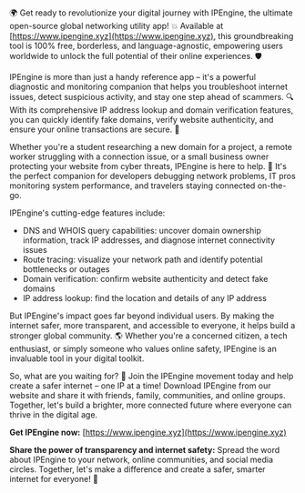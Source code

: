🌍 Get ready to revolutionize your digital journey with IPEngine, the ultimate open-source global networking utility app! 💥 Available at [https://www.ipengine.xyz](https://www.ipengine.xyz), this groundbreaking tool is 100% free, borderless, and language-agnostic, empowering users worldwide to unlock the full potential of their online experiences. 🛡️

IPEngine is more than just a handy reference app – it's a powerful diagnostic and monitoring companion that helps you troubleshoot internet issues, detect suspicious activity, and stay one step ahead of scammers. 🔍 With its comprehensive IP address lookup and domain verification features, you can quickly identify fake domains, verify website authenticity, and ensure your online transactions are secure. 📡

Whether you're a student researching a new domain for a project, a remote worker struggling with a connection issue, or a small business owner protecting your website from cyber threats, IPEngine is here to help. 🌟 It's the perfect companion for developers debugging network problems, IT pros monitoring system performance, and travelers staying connected on-the-go.

IPEngine's cutting-edge features include:

* DNS and WHOIS query capabilities: uncover domain ownership information, track IP addresses, and diagnose internet connectivity issues
* Route tracing: visualize your network path and identify potential bottlenecks or outages
* Domain verification: confirm website authenticity and detect fake domains
* IP address lookup: find the location and details of any IP address

But IPEngine's impact goes far beyond individual users. By making the internet safer, more transparent, and accessible to everyone, it helps build a stronger global community. 🌎 Whether you're a concerned citizen, a tech enthusiast, or simply someone who values online safety, IPEngine is an invaluable tool in your digital toolkit.

So, what are you waiting for? 🚀 Join the IPEngine movement today and help create a safer internet – one IP at a time! Download IPEngine from our website and share it with friends, family, communities, and online groups. Together, let's build a brighter, more connected future where everyone can thrive in the digital age.

**Get IPEngine now:** [https://www.ipengine.xyz](https://www.ipengine.xyz)

**Share the power of transparency and internet safety:** Spread the word about IPEngine to your network, online communities, and social media circles. Together, let's make a difference and create a safer, smarter internet for everyone! 🌟